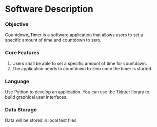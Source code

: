 # Software Description

### Objective

Countdown_Timer is a software application that allows users to set a specific amount of time and countdown to zero.

### Core Features

1. Users shall be able to set a specific amount of time for countdown.  
2. The application needs to countdown to zero once the timer is started.  

### Language

Use Python to develop an application. You can use the Tkinter library to build graphical user interfaces.

### Data Storage

Data will be stored in local text files.